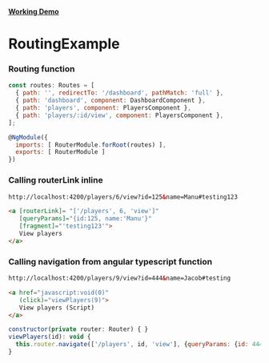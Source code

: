 [**Working Demo**](https://stackblitz.com/edit/github-routing-example)

# RoutingExample


### Routing function
```javascript
const routes: Routes = [
  { path: '', redirectTo: '/dashboard', pathMatch: 'full' },
  { path: 'dashboard', component: DashboardComponent },
  { path: 'players', component: PlayersComponent },
  { path: 'players/:id/view', component: PlayersComponent },
];

@NgModule({
  imports: [ RouterModule.forRoot(routes) ],
  exports: [ RouterModule ]
})
```

### Calling routerLink inline
```html
http://localhost:4200/players/6/view?id=125&name=Manu#testing123
```
```html
<a [routerLink]= "['/players', 6, 'view']" 
   [queryParams]="{id:125, name:'Manu'}" 
   [fragment]="'testing123'">
   View players
</a>
```

### Calling navigation from angular typescript function
```html
http://localhost:4200/players/9/view?id=444&name=Jacob#testing
```
```html
<a href="javascript:void(0)" 
   (click)="viewPlayers(9)">
   View players (Script)
</a>
```
```javascript
constructor(private router: Router) { }
viewPlayers(id): void {
  this.router.navigate(['/players', id, 'view'], {queryParams: {id: 444, name: 'Jacob'}, fragment: 'testing'});
}
```
